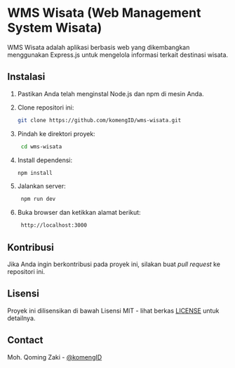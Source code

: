 # WMS Wisata (Web Management System Wisata)

WMS Wisata adalah aplikasi berbasis web yang dikembangkan menggunakan Express.js untuk mengelola informasi terkait destinasi wisata.

## Instalasi

1. Pastikan Anda telah menginstal Node.js dan npm di mesin Anda.

2. Clone repositori ini:

   ```bash
   git clone https://github.com/komengID/wms-wisata.git

3. Pindah ke direktori proyek:

   ```bash
    cd wms-wisata

4. Install dependensi:

   ```bash
   npm install

5. Jalankan server:

   ```bash
    npm run dev

6. Buka browser dan ketikkan alamat berikut:

   ```bash
    http://localhost:3000

## Kontribusi

Jika Anda ingin berkontribusi pada proyek ini, silakan buat _pull request_ ke repositori ini.

## Lisensi

Proyek ini dilisensikan di bawah Lisensi MIT - lihat berkas [LICENSE](LICENSE) untuk detailnya.

## Contact

Moh. Qoming Zaki - [@komengID](https://www.instagram.com/mohqmengzaki/)
